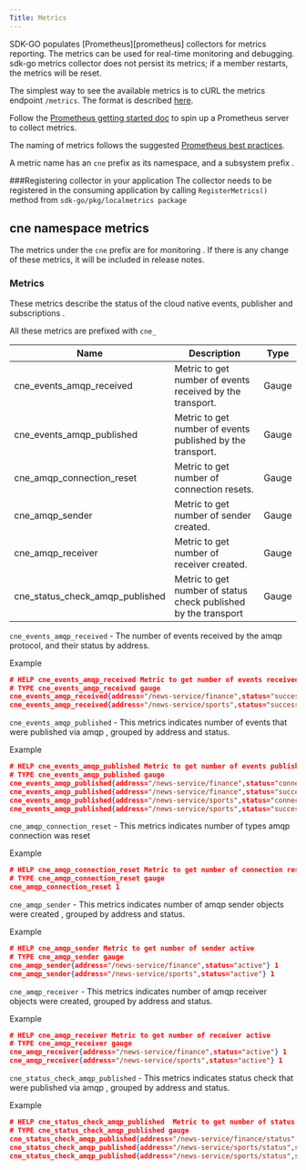 ```yaml
---
Title: Metrics
---
```


SDK-GO populates [Prometheus][prometheus]  collectors for metrics reporting. The metrics can be used for real-time monitoring and debugging.
sdk-go metrics collector does not persist its metrics; if a member restarts, the metrics will be reset.

The simplest way to see the available metrics is to cURL the metrics endpoint `/metrics`. The format is described [here](http://prometheus.io/docs/instrumenting/exposition_formats/).

Follow the [Prometheus getting started doc](http://prometheus.io/docs/introduction/getting_started/) to spin up a Prometheus server to collect metrics.

The naming of metrics follows the suggested [Prometheus best practices](http://prometheus.io/docs/practices/naming/).

A metric name has an `cne`  prefix as its namespace, and a subsystem prefix .

###Registering collector in your application
The collector needs to be registered in the consuming application by calling `RegisterMetrics()`  method from `sdk-go/pkg/localmetrics package`


## cne namespace metrics

The metrics under the `cne` prefix are for monitoring .  If there is any change of these metrics, it will be included in release notes.


### Metrics

These metrics describe the status of the cloud native events, publisher and subscriptions .

All these metrics are prefixed with `cne_`

| Name                                                  | Description                                              | Type    |
|-------------------------------------------------------|----------------------------------------------------------|---------|
| cne_events_amqp_received          | Metric to get number of events received  by the transport.   | Gauge |
| cne_events_amqp_published     | Metric to get number of events published by the transport.  | Gauge   |
| cne_amqp_connection_reset     | Metric to get number of connection resets.  | Gauge   |
| cne_amqp_sender     | Metric to get number of sender created.  | Gauge   |
| cne_amqp_receiver     | Metric to get number of receiver created.  | Gauge   |
| cne_status_check_amqp_published | Metric to get number of status check published by the transport | Gauge |

`cne_events_amqp_received` -  The number of events received by the amqp protocol, and their status by address.

Example
```json 
# HELP cne_events_amqp_received Metric to get number of events received  by the transport
# TYPE cne_events_amqp_received gauge
cne_events_amqp_received{address="/news-service/finance",status="success"} 8
cne_events_amqp_received{address="/news-service/sports",status="success"} 8
```

`cne_events_amqp_published` -  This metrics indicates number of events that were published via amqp , grouped by address and status.

Example
```json
# HELP cne_events_amqp_published Metric to get number of events published by the transport
# TYPE cne_events_amqp_published gauge
cne_events_amqp_published{address="/news-service/finance",status="connection reset"} 1
cne_events_amqp_published{address="/news-service/finance",status="success"} 8
cne_events_amqp_published{address="/news-service/sports",status="connection reset"} 1
cne_events_amqp_published{address="/news-service/sports",status="success"} 8
```

`cne_amqp_connection_reset` -  This metrics indicates number of types amqp connection was reset

Example
```json
# HELP cne_amqp_connection_reset Metric to get number of connection resets
# TYPE cne_amqp_connection_reset gauge
cne_amqp_connection_reset 1
```

`cne_amqp_sender` -  This metrics indicates number of amqp sender objects were created , grouped by address and status.

Example
```json
# HELP cne_amqp_sender Metric to get number of sender active
# TYPE cne_amqp_sender gauge
cne_amqp_sender{address="/news-service/finance",status="active"} 1
cne_amqp_sender{address="/news-service/sports",status="active"} 1
```

`cne_amqp_receiver` -  This metrics indicates number of amqp receiver objects were created, grouped by address and status.

Example
```json
# HELP cne_amqp_receiver Metric to get number of receiver active
# TYPE cne_amqp_receiver gauge
cne_amqp_receiver{address="/news-service/finance",status="active"} 1
cne_amqp_receiver{address="/news-service/sports",status="active"} 1
```

`cne_status_check_amqp_published` -  This metrics indicates status check that were published via amqp , grouped by address and status.

Example
```json
# HELP cne_status_check_amqp_published  Metric to get number of status check published by the transport
# TYPE cne_status_check_amqp_published gauge
cne_status_check_amqp_published{address="/news-service/finance/status",status="failed"} 1
cne_status_check_amqp_published{address="/news-service/sports/status",status="connection reset"} 1
cne_status_check_amqp_published{address="/news-service/sports/status",status="success"} 1
```



